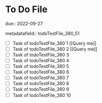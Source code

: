 # To Do File

due:: 2022-09-27

metadatafield:: todoTestFile_380_51

- [ ] Task of todoTestFile_380 1 [[Query me]]
- [ ] Task of todoTestFile_380 2 [[Query me]]
- [ ] Task of todoTestFile_380 3
- [ ] Task of todoTestFile_380 4
- [ ] Task of todoTestFile_380 5
- [ ] Task of todoTestFile_380 6
- [ ] Task of todoTestFile_380 7
- [ ] Task of todoTestFile_380 8
- [ ] Task of todoTestFile_380 9
- [ ] Task of todoTestFile_380 10